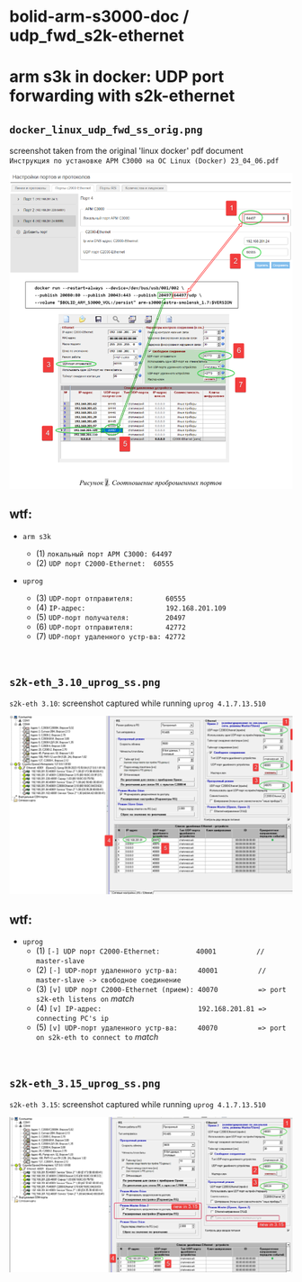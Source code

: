 # bolid-arm-s3000-doc / udp_fwd_s2k-ethernet

# arm s3k in docker: UDP port forwarding with s2k-ethernet



`docker_linux_udp_fwd_ss_orig.png`
----------------------------------

screenshot taken from the original 'linux docker' pdf document
<br />
<nobr>`Инструкция по установке АРМ С3000 на ОС Linux (Docker) 23_04_06.pdf`</nobr>

![udp port forwarding - s2k-ethernet - old](docker_linux_udp_fwd_ss_orig.png)

wtf:
----

- `arm s3k`
  - (1) `локальный порт АРМ С3000: 64497`
  - (2) `UDP порт С2000-Ethernet:  60555`

- `uprog`
  - (3) `UDP-порт отправителя:        60555`
  - (4) `IP-адрес:                    192.168.201.109`
  - (5) `UDP-порт получателя:         20497`
  - (6) `UDP-порт отправителя:        42772`
  - (7) `UDP-порт удаленного устр-ва: 42772`
<br />



`s2k-eth_3.10_uprog_ss.png`
---------------------------

`s2k-eth 3.10`: screenshot captured while running <nobr>`uprog 4.1.7.13.510`</nobr>

![udp port forwarding - s2k-ethernet 3.10](s2k-eth_3.10_uprog_ss.png)

wtf:
----

- `uprog`
  - (1) `[-] UDP порт С2000-Ethernet:         40001          // master-slave`
  - (2) `[-] UDP-порт удаленного устр-ва:     40001          // master-slave -> свободное соединение`
  - (3) `[v] UDP порт С2000-Ethernet (прием): 40070          => port s2k-eth listens on` *match*
  - (4) `[v] IP-адрес:                        192.168.201.81 => connecting PC's ip`
  - (5) `[v] UDP-порт удаленного устр-ва:     40070          => port on s2k-eth to connect to` *match*
<br />



`s2k-eth_3.15_uprog_ss.png`
---------------------------

`s2k-eth 3.15`: screenshot captured while running <nobr>`uprog 4.1.7.13.510`</nobr>

![udp port forwarding - s2k-ethernet 3.15](s2k-eth_3.15_uprog_ss.png)
<br />
